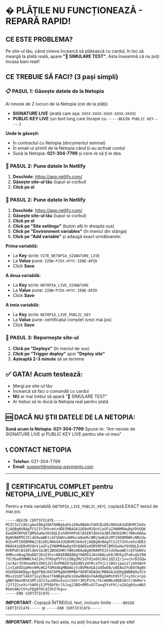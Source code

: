 # � PLĂȚILE NU FUNCȚIONEAZĂ - REPARĂ RAPID!

## CE ESTE PROBLEMA?
Pe site-ul tău, când cineva încearcă să plătească cu cardul, în loc să meargă la plată reală, apare **"🧪 SIMULARE TEST"**. Asta înseamnă că nu poți încasa bani reali!

## CE TREBUIE SĂ FACI? (3 pași simpli)

### 📋 PASUL 1: Găsește datele de la Netopia
Ai nevoie de 2 lucruri de la Netopia (cei de la plăți):
- **SIGNATURE LIVE** (arată cam așa: `XXXX-XXXX-XXXX-XXXX-XXXX`)
- **PUBLIC KEY LIVE** (un text lung care începe cu `-----BEGIN PUBLIC KEY-----`)

**Unde le găsești:**
- În contractul cu Netopia (documentul semnat)
- În email-ul primit de la Netopia când ți-au activat contul
- Sună la Netopia: **021-304-7799** și cere-le să ți le dea

### 🔧 PASUL 2: Pune datele în Netlify
1. **Deschide**: https://app.netlify.com/
2. **Găsește site-ul tău** (lupul-si-corbul)
3. **Click pe el**

### 🔧 PASUL 2: Pune datele în Netlify
1. **Deschide**: https://app.netlify.com/
2. **Găsește site-ul tău** (lupul-si-corbul)
3. **Click pe el**
4. **Click pe "Site settings"** (buton alb în dreapta sus)
5. **Click pe "Environment variables"** (în meniul din stânga)
6. **Click pe "Add variable"** și adaugă exact următoarele:

**Prima variabilă:**
- La **Key** scrie: `VITE_NETOPIA_SIGNATURE_LIVE`
- La **Value** pune: `2ZOW-PJ5X-HYYC-IENE-APZO`
- Click **Save**

**A doua variabilă:**
- La **Key** scrie: `NETOPIA_LIVE_SIGNATURE`  
- La **Value** pune: `2ZOW-PJ5X-HYYC-IENE-APZO`
- Click **Save**

**A treia variabilă:**
- La **Key** scrie: `NETOPIA_LIVE_PUBLIC_KEY`
- La **Value** pune: certificatul complet (vezi mai jos)
- Click **Save**

### 🚀 PASUL 3: Repornește site-ul
1. **Click pe "Deploys"** (în meniul de sus)
2. **Click pe "Trigger deploy"** apoi **"Deploy site"**
3. **Așteaptă 2-3 minute** să se termine

## ✅ GATA! Acum testează:
- Mergi pe site-ul tău
- Încearcă să faci o comandă cu cardul
- **NU** ar mai trebui să apară "🧪 SIMULARE TEST"
- Ar trebui să te ducă la Netopia real pentru plată

## 🆘 DACĂ NU ȘTII DATELE DE LA NETOPIA:
**Sună acum la Netopia: 021-304-7799**
Spune-le: "Am nevoie de SIGNATURE LIVE și PUBLIC KEY LIVE pentru site-ul meu"

## 📞 CONTACT NETOPIA
- **Telefon**: 021-304-7799
- **Email**: support@netopia-payments.com

---

## 🔑 CERTIFICATUL COMPLET pentru NETOPIA_LIVE_PUBLIC_KEY

Pentru a treia variabilă (`NETOPIA_LIVE_PUBLIC_KEY`), copiază EXACT textul de mai jos:

```
-----BEGIN CERTIFICATE-----
MIIC3zCCAkigAwIBAgIBATANBgkqhkiG9w0BAQsFADCBiDELMAkGA1UEBhMCUk8x
EjAQBgNVBAgTCUJ1Y2hhcmVzdDESMBAGA1UEBxMJQnVjaGFyZXN0MRAwDgYDVQQK
EwdORVRPUElBMSEwHwYDVQQLExhORVRPUElBIERldmVsb3BtZW50IHRlYW0xHDAa
BgNVBAMTE25ldG9waWEtcGF5bWVudHMucm8wHhcNMjUwNzEzMTI0ODM0WhcNMzUw
NzExMTI0ODM0WjCBiDELMAkGA1UEBhMCUk8xEjAQBgNVBAgTCUJ1Y2hhcmVzdDES
MBAGA1UEBxMJQnVjaGFyZXN0MRAwDgYDVQQKEwdORVRPUElBMSEwHwYDVQQLExhO
RVRPUElBIERldmVsb3BtZW50IHRlYW0xHDAaBgNVBAMTE25ldG9waWEtcGF5bWVu
dHMucm8wgZ8wDQYJKoZIhvcNAQEBBQADgY0AMIGJAoGBALwh0/NhEpZFuKvghZ9N
75CXba05MWNCh422kcfFKbqP5YViCUBg3Mc5ZYd1e0Xi9Ui1QI2Z/jvvchrDZGQw
jarApr3S9bowHEkZH81ZolOoPHBZbYpA28BIyHYRcaTXjLtiBGvjpwuzljmXeBoV
LinIaE0IUpMen9MLWG2fGMddAgMBAAGjVzBVMA4GA1UdDwEB/wQEAwIFoDATBgNV
HSUEDDAKBggrBgEFBQcDATAPBgNVHRMBAf8EBTADAQH/MB0GA1UdDgQWBBQ9yXCh
MGxzUzQflmkXT1oyIBoetTANBgkqhkiG9w0BAQsFAAOBgQAMnh95YlI+y3XcxrpG
gNWC9AwVBt61MTid213yuXDGxkouizSGFr1MjP1tk/YkcWdNka9QB3AtCr4bMers
/2f322soXcrhAOhj5JPVQkF6rlhJxg2JBO+8M5sOJTaxq5YvFHl/o2GGg0UuxWb5
RbUx6W/CU+uFDgDY8CdZ3hZ7kg==
-----END CERTIFICATE-----
```

**IMPORTANT**: Copiază ÎNTREGUL text, inclusiv liniile `-----BEGIN CERTIFICATE-----` și `-----END CERTIFICATE-----`

---

**IMPORTANT**: Până nu faci asta, nu poți încasa bani reali pe site!
